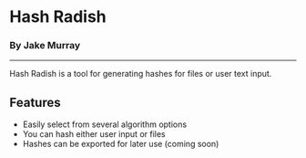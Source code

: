 # Hash Radish
### By Jake Murray
---
Hash Radish is a tool for generating hashes for files or user text input.

## Features
- Easily select from several algorithm options
- You can hash either user input or files
- Hashes can be exported for later use (coming soon)
